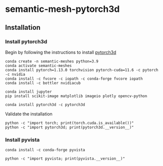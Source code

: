 # semantic-mesh-pytorch3d

## Installation

### Install pytorch3d
Begin by following the instructions to install [pytorch3d](https://github.com/facebookresearch/pytorch3d/blob/main/INSTALL.md)
```
conda create -n semantic-meshes python=3.9
conda activate semantic-meshes
conda install pytorch=1.13.0 torchvision pytorch-cuda=11.6 -c pytorch -c nvidia
conda install -c fvcore -c iopath -c conda-forge fvcore iopath
conda install -c bottler nvidiacub
```

```
conda install jupyter
pip install scikit-image matplotlib imageio plotly opencv-python
```

```
conda install pytorch3d -c pytorch3d
```

Validate the installation
```
python -c "import torch; print(torch.cuda.is_available())"
python -c "import pytorch3d; print(pytorch3d.__version__)"
```

### Install pyvista
```
conda install -c conda-forge pyvista
```

```
python -c "import pyvista; print(pyvista.__version__)"
```
